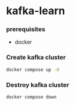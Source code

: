 # kafka-learn

### prerequisites
- docker

### Create kafka cluster
```bash
docker compose up -d
```

### Destroy kafka cluster
```bash
docker compose down
```